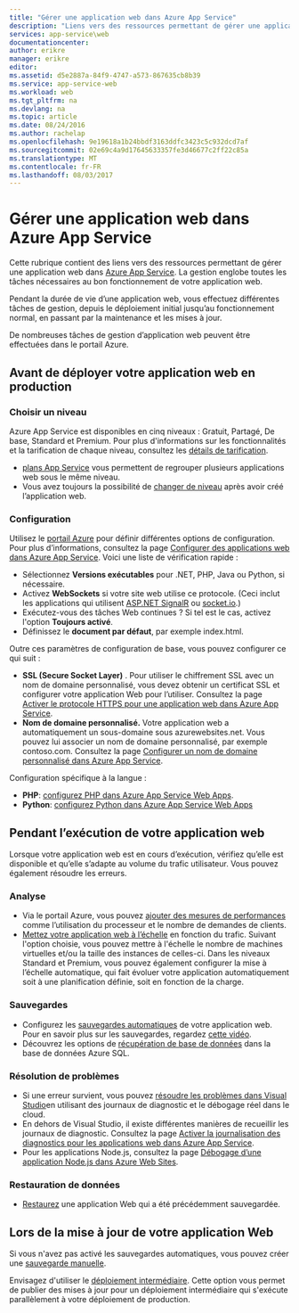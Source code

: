 ```yaml
---
title: "Gérer une application web dans Azure App Service"
description: "Liens vers des ressources permettant de gérer une application web dans Azure App Service."
services: app-service\web
documentationcenter: 
author: erikre
manager: erikre
editor: 
ms.assetid: d5e2887a-84f9-4747-a573-867635cb8b39
ms.service: app-service-web
ms.workload: web
ms.tgt_pltfrm: na
ms.devlang: na
ms.topic: article
ms.date: 08/24/2016
ms.author: rachelap
ms.openlocfilehash: 9e19618a1b24bbdf3163ddfc3423c5c932dcd7af
ms.sourcegitcommit: 02e69c4a9d17645633357fe3d46677c2ff22c85a
ms.translationtype: MT
ms.contentlocale: fr-FR
ms.lasthandoff: 08/03/2017
---
```

# <a name="manage-a-web-app-in-azure-app-service"></a>Gérer une application web dans Azure App Service
Cette rubrique contient des liens vers des ressources permettant de gérer une application web dans [Azure App Service](http://go.microsoft.com/fwlink/?LinkId=529714). La gestion englobe toutes les tâches nécessaires au bon fonctionnement de votre application web. 

Pendant la durée de vie d’une application web, vous effectuez différentes tâches de gestion, depuis le déploiement initial jusqu’au fonctionnement normal, en passant par la maintenance et les mises à jour.

De nombreuses tâches de gestion d’application web peuvent être effectuées dans le portail Azure.

## <a name="before-you-deploy-your-web-app-to-production"></a>Avant de déployer votre application web en production
### <a name="choose-a-tier"></a>Choisir un niveau
Azure App Service est disponibles en cinq niveaux : Gratuit, Partagé, De base, Standard et Premium. Pour plus d'informations sur les fonctionnalités et la tarification de chaque niveau, consultez les [détails de tarification](https://azure.microsoft.com/pricing/details/app-service/). 

* [plans App Service](../app-service/azure-web-sites-web-hosting-plans-in-depth-overview.md) vous permettent de regrouper plusieurs applications web sous le même niveau.
* Vous avez toujours la possibilité de [changer de niveau](web-sites-scale.md) après avoir créé l’application web.

### <a name="configuration"></a>Configuration
Utilisez le [portail Azure](https://portal.azure.com/) pour définir différentes options de configuration. Pour plus d’informations, consultez la page [Configurer des applications web dans Azure App Service](web-sites-configure.md). Voici une liste de vérification rapide :

* Sélectionnez **Versions exécutables** pour .NET, PHP, Java ou Python, si nécessaire.
* Activez **WebSockets** si votre site web utilise ce protocole. (Ceci inclut les applications qui utilisent [ASP.NET SignalR](http://www.asp.net/signalr) ou [socket.io](web-sites-nodejs-chat-app-socketio.md).)
* Exécutez-vous des tâches Web continues ? Si tel est le cas, activez l'option **Toujours activé**.
* Définissez le **document par défaut**, par exemple index.html.

Outre ces paramètres de configuration de base, vous pouvez configurer ce qui suit :

* **SSL (Secure Socket Layer)** . Pour utiliser le chiffrement SSL avec un nom de domaine personnalisé, vous devez obtenir un certificat SSL et configurer votre application Web pour l’utiliser. Consultez la page [Activer le protocole HTTPS pour une application web dans Azure App Service](app-service-web-tutorial-custom-ssl.md).
* **Nom de domaine personnalisé.** Votre application web a automatiquement un sous-domaine sous azurewebsites.net. Vous pouvez lui associer un nom de domaine personnalisé, par exemple contoso.com. Consultez la page [Configurer un nom de domaine personnalisé dans Azure App Service](app-service-web-tutorial-custom-domain.md).

Configuration spécifique à la langue :

* **PHP**: [configurez PHP dans Azure App Service Web Apps](web-sites-php-configure.md).
* **Python**: [configurez Python dans Azure App Service Web Apps](web-sites-python-configure.md)

## <a name="while-your-web-app-is-running"></a>Pendant l’exécution de votre application web
Lorsque votre application web est en cours d’exécution, vérifiez qu’elle est disponible et qu’elle s’adapte au volume du trafic utilisateur. Vous pouvez également résoudre les erreurs.

### <a name="monitoring"></a>Analyse
* Via le portail Azure, vous pouvez [ajouter des mesures de performances](web-sites-monitor.md) comme l’utilisation du processeur et le nombre de demandes de clients.
* [Mettez votre application web à l’échelle](web-sites-scale.md) en fonction du trafic. Suivant l'option choisie, vous pouvez mettre à l'échelle le nombre de machines virtuelles et/ou la taille des instances de celles-ci. Dans les niveaux Standard et Premium, vous pouvez également configurer la mise à l’échelle automatique, qui fait évoluer votre application automatiquement soit à une planification définie, soit en fonction de la charge.  

### <a name="backups"></a>Sauvegardes
* Configurez les [sauvegardes automatiques](web-sites-backup.md) de votre application web. Pour en savoir plus sur les sauvegardes, regardez [cette vidéo](https://azure.microsoft.com/documentation/videos/azure-websites-automatic-and-easy-backup/).
* Découvrez les options de [récupération de base de données](../sql-database/sql-database-business-continuity.md) dans la base de données Azure SQL.

### <a name="troubleshooting"></a>Résolution de problèmes
* Si une erreur survient, vous pouvez [résoudre les problèmes dans Visual Studio](web-sites-dotnet-troubleshoot-visual-studio.md#remotedebug)en utilisant des journaux de diagnostic et le débogage réel dans le cloud. 
* En dehors de Visual Studio, il existe différentes manières de recueillir les journaux de diagnostic. Consultez la page [Activer la journalisation des diagnostics pour les applications web dans Azure App Service](web-sites-enable-diagnostic-log.md).
* Pour les applications Node.js, consultez la page [Débogage d’une application Node.js dans Azure Web Sites](web-sites-nodejs-debug.md).

### <a name="restoring-data"></a>Restauration de données
* [Restaurez](web-sites-restore.md) une application Web qui a été précédemment sauvegardée.

## <a name="when-you-update-your-web-app"></a>Lors de la mise à jour de votre application Web
Si vous n'avez pas activé les sauvegardes automatiques, vous pouvez créer une [sauvegarde manuelle](web-sites-backup.md).

Envisagez d'utiliser le [déploiement intermédiaire](web-sites-staged-publishing.md). Cette option vous permet de publier des mises à jour pour un déploiement intermédiaire qui s'exécute parallèlement à votre déploiement de production. 


<!-- Anchors. -->

[Before you deploy your site to production]: #before-you-deploy-your-site-to-production
[While your website is running]: #while-your-website-is-running
[When you update your website]: #when-you-update-your-website


